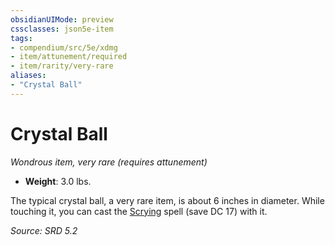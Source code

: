 ```yaml
---
obsidianUIMode: preview
cssclasses: json5e-item
tags:
- compendium/src/5e/xdmg
- item/attunement/required
- item/rarity/very-rare
aliases: 
- "Crystal Ball"
---
```

# Crystal Ball
*Wondrous item, very rare (requires attunement)*  

- **Weight**: 3.0 lbs.

The typical crystal ball, a very rare item, is about 6 inches in diameter. While touching it, you can cast the [Scrying](scrying-xphb.md) spell (save DC 17) with it.

*Source: SRD 5.2*